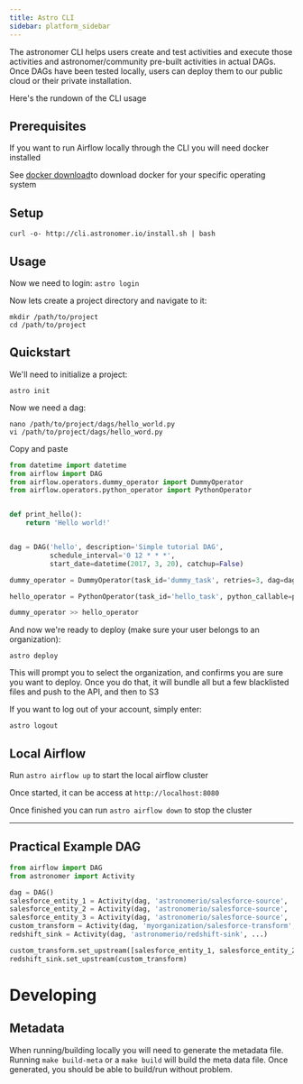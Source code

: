 ```yaml
---
title: Astro CLI
sidebar: platform_sidebar
---
```

The astronomer CLI helps users create and test activities and execute those activities and astronomer/community pre-built activities in actual DAGs. Once DAGs have been tested locally, users can deploy them to our public cloud or their private installation.

Here's the rundown of the CLI usage

## Prerequisites

If you want to run Airflow locally through the CLI you will need docker installed

See [docker download](https://www.docker.com/community-edition#/download)to download docker for your specific operating system

## Setup

```
curl -o- http://cli.astronomer.io/install.sh | bash
```

## Usage

Now we need to login:
`astro login`

Now lets create a project directory and navigate to it:

```
mkdir /path/to/project
cd /path/to/project
```

## Quickstart

We'll need to initialize a project:

`astro init`

Now we need a dag:

```
nano /path/to/project/dags/hello_world.py
vi /path/to/project/dags/hello_word.py
```

Copy and paste

```python
from datetime import datetime
from airflow import DAG
from airflow.operators.dummy_operator import DummyOperator
from airflow.operators.python_operator import PythonOperator


def print_hello():
    return 'Hello world!'


dag = DAG('hello', description='Simple tutorial DAG',
          schedule_interval='0 12 * * *',
          start_date=datetime(2017, 3, 20), catchup=False)

dummy_operator = DummyOperator(task_id='dummy_task', retries=3, dag=dag)

hello_operator = PythonOperator(task_id='hello_task', python_callable=print_hello, dag=dag)

dummy_operator >> hello_operator

```

And now we're ready to deploy (make sure your user belongs to an organization):

```
astro deploy
```

This will prompt you to select the organization, and confirms you are sure you want to deploy.
Once you do that, it will bundle all but a few blacklisted files and push to the API, and then to S3

If you want to log out of your account, simply enter:

```
astro logout
```

## Local Airflow

Run `astro airflow up` to start the local airflow cluster

Once started, it can be access at `http://localhost:8080`

Once finished you can run `astro airflow down` to stop the cluster

---

## Practical Example DAG
```python
from airflow import DAG
from astronomer import Activity

dag = DAG()
salesforce_entity_1 = Activity(dag, 'astronomerio/salesforce-source', ...)
salesforce_entity_2 = Activity(dag, 'astronomerio/salesforce-source', ...)
salesforce_entity_3 = Activity(dag, 'astronomerio/salesforce-source', ...)
custom_transform = Activity(dag, 'myorganization/salesforce-transform', ...)
redshift_sink = Activity(dag, 'astronomerio/redshift-sink', ...)

custom_transform.set_upstream([salesforce_entity_1, salesforce_entity_2, salesforce_entity_3])
redshift_sink.set_upstream(custom_transform)
```

# Developing

## Metadata
When running/building locally you will need to generate the metadata file.  Running `make build-meta` or a `make build`
will build the meta data file.  Once generated, you should be able to build/run without problem.
